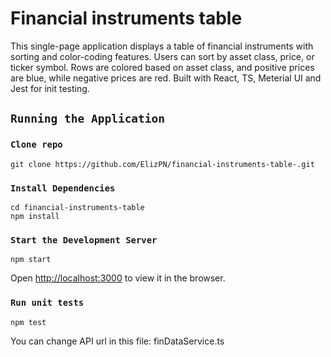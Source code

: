 # Financial instruments table

This single-page application displays a table of financial instruments with sorting and color-coding features. Users can sort by asset class, price, or ticker symbol. Rows are colored based on asset class, and positive prices are blue, while negative prices are red. Built with React, TS, Meterial UI and Jest for init testing.


## `Running the Application`

### `Clone repo`

```
git clone https://github.com/ElizPN/financial-instruments-table-.git
```
### `Install Dependencies`

```
cd financial-instruments-table
npm install
```

### `Start the Development Server`
```
npm start
```

Open [http://localhost:3000](http://localhost:3000) to view it in the browser.

### `Run unit tests`
```
npm test
```






You can change API url in this file: finDataService.ts

